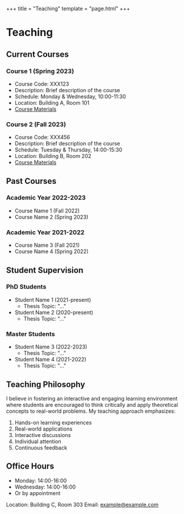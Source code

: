 +++
title = "Teaching"
template = "page.html"
+++

# Teaching

## Current Courses

### Course 1 (Spring 2023)
- Course Code: XXX123
- Description: Brief description of the course
- Schedule: Monday & Wednesday, 10:00-11:30
- Location: Building A, Room 101
- [Course Materials](#)

### Course 2 (Fall 2023)
- Course Code: XXX456
- Description: Brief description of the course
- Schedule: Tuesday & Thursday, 14:00-15:30
- Location: Building B, Room 202
- [Course Materials](#)

## Past Courses

### Academic Year 2022-2023
- Course Name 1 (Fall 2022)
- Course Name 2 (Spring 2023)

### Academic Year 2021-2022
- Course Name 3 (Fall 2021)
- Course Name 4 (Spring 2022)

## Student Supervision

### PhD Students
- Student Name 1 (2021-present)
  - Thesis Topic: "..."
- Student Name 2 (2020-present)
  - Thesis Topic: "..."

### Master Students
- Student Name 3 (2022-2023)
  - Thesis Topic: "..."
- Student Name 4 (2021-2022)
  - Thesis Topic: "..."

## Teaching Philosophy

I believe in fostering an interactive and engaging learning environment where students are encouraged to think critically and apply theoretical concepts to real-world problems. My teaching approach emphasizes:

1. Hands-on learning experiences
2. Real-world applications
3. Interactive discussions
4. Individual attention
5. Continuous feedback

## Office Hours

- Monday: 14:00-16:00
- Wednesday: 14:00-16:00
- Or by appointment

Location: Building C, Room 303
Email: example@example.com